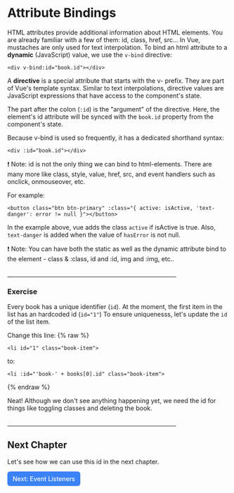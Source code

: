 # Attribute Bindings

HTML attributes provide additional information about HTML elements. You are already familiar with a few of them: id, class, href, src...
In Vue, mustaches are only used for text interpolation. To bind an html attribute to a **dynamic** (JavaScript) value, we use the `v-bind` directive:

```vue
<div v-bind:id="book.id"></div>
```

A **directive** is a special attribute that starts with the v- prefix. They are part of Vue's template syntax. Similar to text interpolations, directive values are JavaScript expressions that have access to the component's state.

The part after the colon (`:id`) is the "argument" of the directive. Here, the element's id attribute will be synced with the `book.id` property from the component's state.

Because v-bind is used so frequently, it has a dedicated shorthand syntax:

```vue
<div :id="book.id"></div>
```

❗ Note: id is not the only thing we can bind to html-elements. There are many more like class, style, value, href, src, and event handlers such as onclick, onmouseover, etc.

For example:

```vue
<button class="btn btn-primary" :class="{ active: isActive, 'text-danger': error != null }"></button>
```

In the example above, vue adds the class `active` if isActive is true. Also, `text-danger` is added when the value of `hasError` is not null.

❗ Note: You can have both the static as well as the dynamic attribute bind to the element - class & :class, id and :id, img and :img, etc..

<hr style="max-width:24rem; margin-top:2rem"/>

### Exercise

Every book has a unique identifier (`id`). At the moment, the first item in the list has an hardcoded id (`id="1"`)
To ensure uniquenesss, let's update the `id` of the list item. 

Change this line:
{% raw %}
```vue
<li id="1" class="book-item">
```

to:

```vue
<li :id="'book-' + books[0].id" class="book-item">
```
{% endraw %}

Neat! Although we don't see anything happening yet, we need the id for things like toggling classes and deleting the book.

<hr style="max-width:24rem; margin-top:2rem"/>

## Next Chapter

Let's see how we can use this id in the next chapter.

<a href="../4.event-listeners" style="display: inline-flex; align-items: center; justify-content: center; padding: 6px 12px; background-color: #3b82f6; color: white; text-decoration: none; border-radius: 6px; font-weight: 500; font-size: 14px; line-height: 1.5; transition: all 0.2s ease; box-shadow: 0 1px 2px rgba(0,0,0,0.05);">
  Next: Event Listeners
</a>



